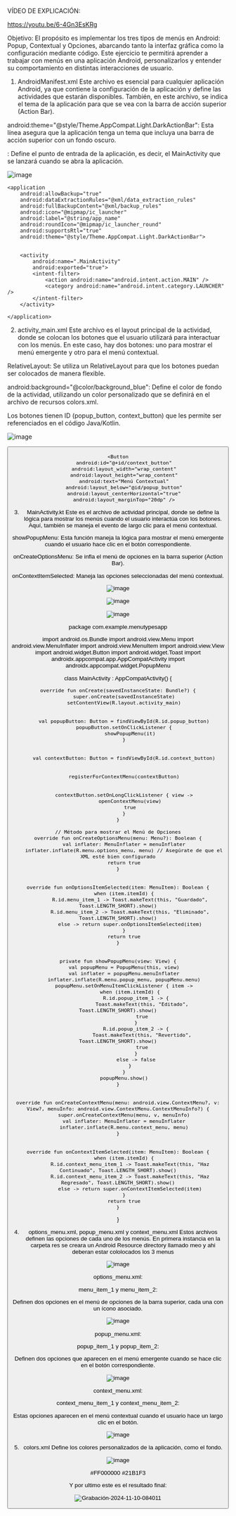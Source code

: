 VÍDEO DE EXPLICACIÓN:

https://youtu.be/6-4Gn3EsKRg


Objetivo: El propósito es implementar los tres tipos de menús en Android: Popup, Contextual y Opciones, 
abarcando tanto la interfaz gráfica como la configuración mediante código. 
Este ejercicio te permitirá aprender a trabajar con menús en una aplicación Android, personalizarlos y 
entender su comportamiento en distintas interacciones de usuario.

1. AndroidManifest.xml
Este archivo es esencial para cualquier aplicación Android, ya que contiene la configuración de la aplicación y
define las actividades que estarán disponibles.
También, en este archivo, se indica el tema de la aplicación para que se vea con la barra de acción superior (Action Bar).

android:theme="@style/Theme.AppCompat.Light.DarkActionBar": 
Esta línea asegura que la aplicación tenga un tema que incluya una barra de acción superior con un fondo oscuro.

<intent-filter>: Define el punto de entrada de la aplicación, es decir, el MainActivity que se lanzará cuando se abra la aplicación.


![image](https://github.com/user-attachments/assets/96efa5ee-6814-4d58-ab23-e28becdd1083)



<?xml version="1.0" encoding="utf-8"?>
<manifest xmlns:android="http://schemas.android.com/apk/res/android"
    xmlns:tools="http://schemas.android.com/tools"
    package="com.example.menutypesapp">

    <application
        android:allowBackup="true"
        android:dataExtractionRules="@xml/data_extraction_rules"
        android:fullBackupContent="@xml/backup_rules"
        android:icon="@mipmap/ic_launcher"
        android:label="@string/app_name"
        android:roundIcon="@mipmap/ic_launcher_round"
        android:supportsRtl="true"
        android:theme="@style/Theme.AppCompat.Light.DarkActionBar">


        <activity
            android:name=".MainActivity"
            android:exported="true">
            <intent-filter>
                <action android:name="android.intent.action.MAIN" />
                <category android:name="android.intent.category.LAUNCHER" />
            </intent-filter>
        </activity>

    </application>

</manifest>



2. activity_main.xml
Este archivo es el layout principal de la actividad, donde se colocan los botones que el usuario utilizará para interactuar con los menús.
En este caso, hay dos botones: uno para mostrar el menú emergente y otro para el menú contextual.

RelativeLayout: Se utiliza un RelativeLayout para que los botones puedan ser colocados de manera flexible.

android:background="@color/background_blue": Define el color de fondo de la actividad, utilizando un color 
personalizado que se definirá en el archivo de recursos colors.xml.

Los botones tienen ID (popup_button, context_button) que les permite ser referenciados en el código Java/Kotlin.


![image](https://github.com/user-attachments/assets/482b9711-9e17-4de2-8192-906f4a1d28e7)


<?xml version="1.0" encoding="utf-8"?>
<RelativeLayout xmlns:android="http://schemas.android.com/apk/res/android"
    android:layout_width="match_parent"
    android:layout_height="match_parent"
    android:background="@color/background_blue">
    <Button
        android:id="@+id/popup_button"
        android:layout_width="wrap_content"
        android:layout_height="wrap_content"
        android:text="Menú Popup"
        android:layout_centerInParent="true" />

    <Button
        android:id="@+id/context_button"
        android:layout_width="wrap_content"
        android:layout_height="wrap_content"
        android:text="Menú Contextual"
        android:layout_below="@id/popup_button"
        android:layout_centerHorizontal="true"
        android:layout_marginTop="20dp" />

</RelativeLayout>





3. MainActivity.kt
Este es el archivo de actividad principal, donde se define la lógica para mostrar los menús cuando el usuario interactúa con los botones. 
Aquí, también se maneja el evento de largo clic para el menú contextual.

showPopupMenu: Esta función maneja la lógica para mostrar el menú emergente cuando 
el usuario hace clic en el botón correspondiente.

onCreateOptionsMenu: Se infla el menú de opciones en la barra superior (Action Bar).

onContextItemSelected: Maneja las opciones seleccionadas del menú contextual.


![image](https://github.com/user-attachments/assets/b2ca1f1e-1aa4-432a-9434-5f41b38dc487)

![image](https://github.com/user-attachments/assets/e9a972d8-e824-4c18-829e-7bc0f85c208b)

![image](https://github.com/user-attachments/assets/14e8099d-bd47-4987-a6f1-e4c301133d47)


package com.example.menutypesapp

import android.os.Bundle
import android.view.Menu
import android.view.MenuInflater
import android.view.MenuItem
import android.view.View
import android.widget.Button
import android.widget.Toast
import androidx.appcompat.app.AppCompatActivity
import androidx.appcompat.widget.PopupMenu

class MainActivity : AppCompatActivity() {

    override fun onCreate(savedInstanceState: Bundle?) {
        super.onCreate(savedInstanceState)
        setContentView(R.layout.activity_main)


        val popupButton: Button = findViewById(R.id.popup_button)
        popupButton.setOnClickListener {
            showPopupMenu(it)
        }


        val contextButton: Button = findViewById(R.id.context_button)


        registerForContextMenu(contextButton)


        contextButton.setOnLongClickListener { view ->
            openContextMenu(view)
            true
        }
    }

    // Método para mostrar el Menú de Opciones
    override fun onCreateOptionsMenu(menu: Menu?): Boolean {
        val inflater: MenuInflater = menuInflater
        inflater.inflate(R.menu.options_menu, menu) // Asegúrate de que el XML esté bien configurado
        return true
    }


    override fun onOptionsItemSelected(item: MenuItem): Boolean {
        when (item.itemId) {
            R.id.menu_item_1 -> Toast.makeText(this, "Guardado", Toast.LENGTH_SHORT).show()
            R.id.menu_item_2 -> Toast.makeText(this, "Eliminado", Toast.LENGTH_SHORT).show()
            else -> return super.onOptionsItemSelected(item)
        }
        return true
    }


    private fun showPopupMenu(view: View) {
        val popupMenu = PopupMenu(this, view)
        val inflater = popupMenu.menuInflater
        inflater.inflate(R.menu.popup_menu, popupMenu.menu)
        popupMenu.setOnMenuItemClickListener { item ->
            when (item.itemId) {
                R.id.popup_item_1 -> {
                    Toast.makeText(this, "Editado", Toast.LENGTH_SHORT).show()
                    true
                }
                R.id.popup_item_2 -> {
                    Toast.makeText(this, "Revertido", Toast.LENGTH_SHORT).show()
                    true
                }
                else -> false
            }
        }
        popupMenu.show()
    }


    override fun onCreateContextMenu(menu: android.view.ContextMenu?, v: View?, menuInfo: android.view.ContextMenu.ContextMenuInfo?) {
        super.onCreateContextMenu(menu, v, menuInfo)
        val inflater: MenuInflater = menuInflater
        inflater.inflate(R.menu.context_menu, menu)
    }

    
    override fun onContextItemSelected(item: MenuItem): Boolean {
        when (item.itemId) {
            R.id.context_menu_item_1 -> Toast.makeText(this, "Haz Continuado", Toast.LENGTH_SHORT).show()
            R.id.context_menu_item_2 -> Toast.makeText(this, "Haz Regresado", Toast.LENGTH_SHORT).show()
            else -> return super.onContextItemSelected(item)
        }
        return true
    }
}


4. options_menu.xml, popup_menu.xml y context_menu.xml
Estos archivos definen las opciones de cada uno de los menús.
En primera instancia en la carpeta res se creara un Android Resource directory llamado meo y ahi deberan estar cololocados los 3 menus

![image](https://github.com/user-attachments/assets/c10a7103-040b-4ec0-ac85-f3ea4d2da6d0)


options_menu.xml:

menu_item_1 y menu_item_2: 

Definen dos opciones en el menú de opciones de la barra superior, cada una con un ícono asociado.

![image](https://github.com/user-attachments/assets/cfcc417e-4b3f-4d2a-911e-edfa580cad19)


<menu xmlns:android="http://schemas.android.com/apk/res/android">
    <item
        android:id="@+id/menu_item_1"
        android:title="Guardar "
        android:icon="@drawable/ic_option_1" />
    <item
        android:id="@+id/menu_item_2"
        android:title="Eliminar "
        android:icon="@drawable/ic_option_2" />
</menu>


popup_menu.xml:

popup_item_1 y popup_item_2: 

Definen dos opciones que aparecen en el menú emergente cuando se hace clic en el botón correspondiente.

![image](https://github.com/user-attachments/assets/29b3c6bc-fcc0-419a-965e-1b854e10e848)


<menu xmlns:android="http://schemas.android.com/apk/res/android">
    <item
        android:id="@+id/popup_item_1"
        android:title="Editar"
        android:icon="@drawable/ic_popup_1" />
    <item
        android:id="@+id/popup_item_2"
        android:title="Deshacer"
        android:icon="@drawable/ic_popup_2" />
</menu>


context_menu.xml:

context_menu_item_1 y context_menu_item_2: 

Estas opciones aparecen en el menú contextual cuando el usuario hace un largo clic en el botón.

![image](https://github.com/user-attachments/assets/4422f719-90fd-4eeb-bf57-db0fcdd9cb74)



<?xml version="1.0" encoding="utf-8"?>
<menu xmlns:android="http://schemas.android.com/apk/res/android">
    <item
        android:id="@+id/context_menu_item_1"
        android:title="Continuar"
        android:icon="@drawable/ic_context_1" />
    <item
        android:id="@+id/context_menu_item_2"
        android:title="Regresar"
        android:icon="@drawable/ic_context_2" />
</menu>

5. colors.xml
Define los colores personalizados de la aplicación, como el fondo.

![image](https://github.com/user-attachments/assets/803edb32-a865-43b3-b627-044acd04ff52)


<?xml version="1.0" encoding="utf-8"?>
<resources>
    <color name="black">#FF000000</color>
    <color name="background_blue">#21B1F3</color>
</resources>



Y por ultimo este es el resultado final: 



![Grabación-2024-11-10-084011](https://github.com/user-attachments/assets/29d5dcec-ff47-4321-91c5-6a620c365257)

